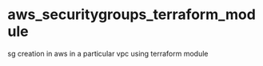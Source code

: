 # aws_securitygroups_terraform_module
sg creation in aws in a particular vpc using terraform module

